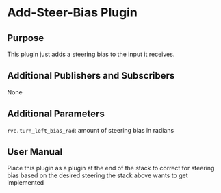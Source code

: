# Add-Steer-Bias Plugin

## Purpose

This plugin just adds a steering bias to the input it receives.

## Additional Publishers and Subscribers

None

## Additional Parameters

`rvc.turn_left_bias_rad`: amount of steering bias in radians


## User Manual

Place this plugin as a plugin at the end of the stack to correct for steering bias based on  the desired steering the stack above wants to get implemented  

